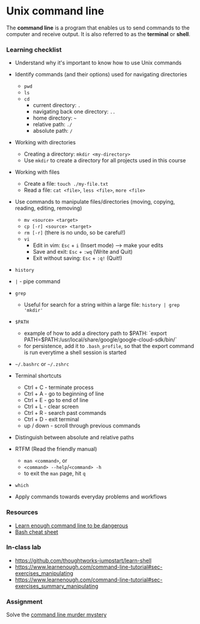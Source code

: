 # Unix command line

The **command line** is a program that enables us to send commands to the computer and receive output. It is also referred to as the **terminal** or **shell**.

### Learning checklist
- Understand why it's important to know how to use Unix commands
- Identify commands (and their options) used for navigating directories
	- `pwd`
	- `ls`
	- `cd`
		- current directory: `.`
		- navigating back one directory: `..`
		- home directory: `~`
		- relative path: `./`
		- absolute path: `/`
- Working with directories
	- Creating a directory: `mkdir <my-directory>`
	- Use `mkdir` to create a directory for all projects used in this course
- Working with files
	- Create a file: `touch ./my-file.txt`
	- Read a file: `cat <file>`, `less <file>`, `more <file>`
- Use commands to manipulate files/directories (moving, copying, reading, editing, removing)
	- `mv <source> <target>`
	- `cp [-r] <source> <target>`
	- `rm [-r]` (there is no undo, so be careful!)
	- `vi`
		- Edit in vim: `Esc` + `i` (Insert mode) --> make your edits
		- Save and exit: `Esc` + `:wq` (Write and Quit)
		- Exit without saving: `Esc` + `:q!` (Quit!)
- `history`
- `|` - pipe command
- `grep`
	- Useful for search for a string within a large file: `history | grep 'mkdir'`
- `$PATH`
	- example of how to add a directory path to $PATH: `export PATH=$PATH:/usr/local/share/google/google-cloud-sdk/bin/`
	- for persistence, add it to `.bash_profile`, so that the export command is run everytime a shell session is started
- `~/.bashrc` or `~/.zshrc`
- Terminal shortcuts
	- Ctrl + C - terminate process
	- Ctrl + A - go to beginning of line
	- Ctrl + E - go to end of line
	- Ctrl + L - clear screen
	- Ctrl + R - search past commands
	- Ctrl + D - exit terminal
	- up / down - scroll through previous commands
- Distinguish between absolute and relative paths
- RTFM (Read the friendly manual)
	- `man <command>`, or 
	- `<command> --help`/`<command> -h`
	- to exit the `man` page, hit `q`
- `which`

- Apply commands towards everyday problems and workflows

### Resources
- [Learn enough command line to be dangerous](https://www.learnenough.com/command-line-tutorial)
- [Bash cheat sheet](https://github.com/0nn0/terminal-mac-cheatsheet)

### In-class lab
- https://github.com/thoughtworks-jumpstart/learn-shell
- https://www.learnenough.com/command-line-tutorial#sec-exercises_manipulating
- https://www.learnenough.com/command-line-tutorial#sec-exercises_summary_manipulating

### Assignment
Solve the [command line murder mystery](https://github.com/veltman/clmystery)
